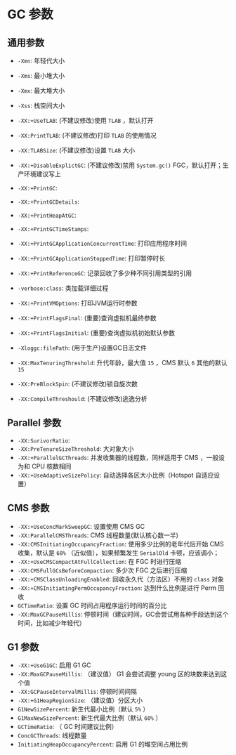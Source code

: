 # GC 参数

## 通用参数

* `-Xmn`: 年轻代大小
* `-Xms`: 最小堆大小
* `-Xmx`: 最大堆大小
* `-Xss`: 栈空间大小

* `-XX:+UseTLAB`: (不建议修改)使用 `TLAB` ，默认打开
* `-XX:PrintTLAB`: (不建议修改)打印 `TLAB` 的使用情况
* `-XX:TLABSize`: (不建议修改)设置 `TLAB` 大小

* `-XX:+DisableExplictGC`: (不建议修改)禁用 `System.gc()` FGC，默认打开；生产环境建议写上

* `-XX:+PrintGC`: 
* `-XX:+PrintGCDetails`: 
* `-XX:+PrintHeapAtGC`: 
* `-XX:+PrintGCTimeStamps`: 
* `-XX:+PrintGCApplicationConcurrentTime`: 打印应用程序时间
* `-XX:+PrintGCApplicationStoppedTime`: 打印暂停时长
* `-XX:+PrintReferenceGC`: 记录回收了多少种不同引用类型的引用

* `-verbose:class`: 类加载详细过程

* `-XX:+PrintVMOptions`: 打印JVM运行时参数

* `-XX:+PrintFlagsFinal`: (重要)查询虚拟机最终参数
* `-XX:+PrintFlagsInitial`: (重要)查询虚拟机初始默认参数

* `-Xloggc:filePath`: (用于生产)设置GC日志文件

* `-XX:MaxTenuringThreshold`: 升代年龄，最大值 `15` ，CMS 默认 `6` 其他的默认 `15`

* `-XX:PreBlockSpin`: (不建议修改)锁自旋次数

* `-XX:CompileThreshould`: (不建议修改)逃逸分析

## Parallel 参数

* `-XX:SurivorRatio`: 
* `-XX:PreTenureSizeThreshold`: 大对象大小
* `-XX:+ParallelGCThreads`: 并发收集器的线程数，同样适用于 CMS ，一般设为和 CPU 核数相同
* `-XX:+UseAdaptiveSizePolicy`: 自动选择各区大小比例（Hotspot 自适应设置）

## CMS 参数

* `-XX:+UseConcMarkSweepGC`: 设置使用 CMS GC
* `-XX:ParallelCMSThreads`: CMS 线程数量(默认核心数一半)
* `-XX:CMSInitiatingOccupancyFraction`: 使用多少比例的老年代后开始 CMS 收集，默认是 `68%` （近似值），如果频繁发生 `SerialOld` 卡顿，应该调小；
* `-XX:+UseCMSCompactAtFullCollection`: 在 FGC 时进行压缩
* `-XX:CMSFullGCsBeforeCompaction`: 多少次 FGC 之后进行压缩
* `-XX:+CMSClassUnloadingEnabled`: 回收永久代（方法区）不用的 `class` 对象
* `-XX:+CMSInitiatingPermOccupancyFraction`: 达到什么比例是进行 Perm 回收
* `GCTimeRatio`: 设置 GC 时间占用程序运行时间的百分比
* `-XX:MaxGCPauseMillis`: 停顿时间（建议时间，GC会尝试用各种手段达到这个时间，比如减少年轻代）

## G1 参数

* `-XX:+UseG1GC`: 启用 G1 GC
* `-XX:MaxGCPauseMillis`: （建议值） G1 会尝试调整 young 区的块数来达到这个值
* `-XX:GCPauseIntervalMillis`: 停顿时间间隔
* `-XX:+G1HeapRegionSize`: （建议值）分区大小
* `G1NewSizePercent`: 新生代最小比例（默认 `5%` ）
* `G1MaxNewSizePercent`: 新生代最大比例（默认 `60%` ）
* `GCTimeRatio`: （ GC 时间建议比例）
* `ConcGCThreads`: 线程数量
* `InitiatingHeapOccupancyPercent`: 启用 G1 的堆空间占用比例
